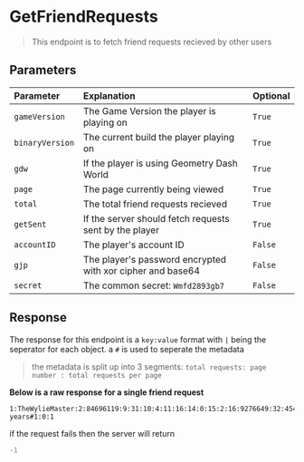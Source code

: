 # GetFriendRequests

> This endpoint is to fetch friend requests recieved by other users

## Parameters

| Parameter       | Explanation                                                | Optional |
| :-------------- | :--------------------------------------------------------- | -------- |
| `gameVersion`   | The Game Version the player is playing on                  | `True`   |
| `binaryVersion` | The current build the player playing on                    | `True`   |
| `gdw`           | If the player is using Geometry Dash World                 | `True`   |
| `page`          | The page currently being viewed                            | `True`   |
| `total`         | The total friend requests recieved                         | `True`   |
| `getSent`       | If the server should fetch requests sent by the player     | `True`   |
| `accountID`     | The player's account ID                                    | `False`  |
| `gjp`           | The player's password encrypted with xor cipher and base64 | `False`  |
| `secret`        | The common secret: `Wmfd2893gb7`                           | `False`  |

## Response

The response for this endpoint is a `key:value` format with `|` being the seperator for each object. a `#` is used to seperate the metadata

> the metadata is split up into 3 segments: `total requests: page number : total requests per page`

**Below is a raw response for a single friend request**

```
1:TheWylieMaster:2:84696119:9:31:10:4:11:16:14:0:15:2:16:9276649:32:45404710:35:aHR0cHM6Ly93d3cueW91dHViZS5jb20vd2F0Y2g/dj1kUXc0dzlXZ1hjUQ==:41::37:2024 years#1:0:1
```

if the request fails then the server will return

```py
-1
```
